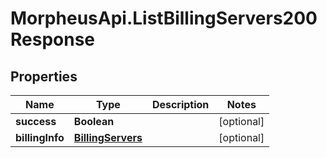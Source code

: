# MorpheusApi.ListBillingServers200Response

## Properties

Name | Type | Description | Notes
------------ | ------------- | ------------- | -------------
**success** | **Boolean** |  | [optional] 
**billingInfo** | [**BillingServers**](BillingServers.md) |  | [optional] 


